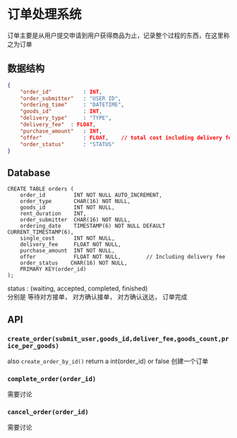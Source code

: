 # 订单处理系统

订单主要是从用户提交申请到用户获得商品为止，记录整个过程的东西，在这里称之为订单

## 数据结构
```json
{
    "order_id"          : INT,
    "order_submitter"   : "USER ID",
    "ordering_time"     : "DATETIME",
    "goods_id"          : INT,
    "delivery_type"     : "TYPE",
    "delivery_fee"	: FLOAT,
    "purchase_amount"   : INT,
    "offer"             : FLOAT,    // total cost including delivery fee
    "order_status"      : "STATUS"
}
```

## Database
```mysql
CREATE TABLE orders (
    order_id         INT NOT NULL AUTO_INCREMENT,
    order_type       CHAR(16) NOT NULL,
    goods_id         INT NOT NULL,
    rent_duration    INT,
    order_submitter  CHAR(16) NOT NULL,
    ordering_date    TIMESTAMP(6) NOT NULL DEFAULT CURRENT_TIMESTAMP(6),
    single_cost      INT NOT NULL,
    delivery_fee     FLOAT NOT NULL,
    purchase_amount  INT NOT NULL,
    offer            FLOAT NOT NULL,		// Including delivery fee
    order_status    CHAR(16) NOT NULL,
    PRIMARY KEY(order_id)
);
```

status : (waiting, accepted, completed, finished)      
分别是 等待对方接单， 对方确认接单， 对方确认送达， 订单完成

## API      

### ```create_order(submit_user,goods_id,deliver_fee,goods_count,price_per_goods)```
also ```create_order_by_id()```
return a int(order_id) or false
创建一个订单

### ```complete_order(order_id)```
需要讨论

### ```cancel_order(order_id)```
需要讨论

